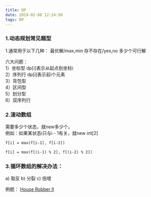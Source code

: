 ```yaml
---
title: DP
date: 2019-02-08 12:24:50
tags: DP
---
```


### 1.动态规划常见题型
1.通常用于以下几种：
最优解/max,min
存不存在/yes,no
多少个可行解

六大问题：  
1）坐标型 dp[i]表示从起点到坐标i  
2）序列行 dp[i]表示前i个元素  
3）背包型  
4）区间型  
5）划分型  
6）双序列行

### 2.滚动数组
需要多少个状态，就new多少个。  
例如：如果某状态i只与i - 1有关，就new int[2]

```html
f[i] = max(f[i-1], f[i-2])

f[i] = max(f[(i-1) % 2], f[(i-2) % 2])
```

### 3.循环数组的解决办法：

a) 取反
b) 分裂
c) 倍增

例题：
[House Robber II](House-RobberI-II-III.md)